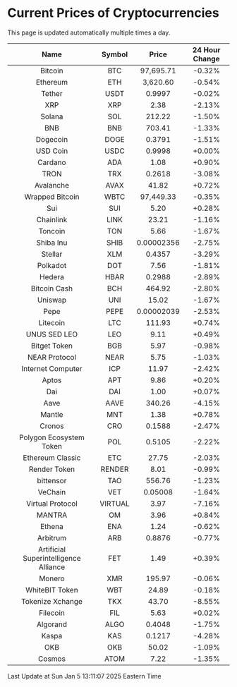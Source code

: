 # Current Prices of Cryptocurrencies
This page is updated automatically multiple times a day.

| Name | Symbol | Price | 24 Hour Change |
| :---: |:---:| :---: | :---: |
| Bitcoin | BTC | 97,695.71 | -0.32% |
| Ethereum | ETH | 3,620.60 | -0.54% |
| Tether | USDT | 0.9997 | -0.02% |
| XRP | XRP | 2.38 | -2.13% |
| Solana | SOL | 212.22 | -1.50% |
| BNB | BNB | 703.41 | -1.33% |
| Dogecoin | DOGE | 0.3791 | -1.51% |
| USD Coin | USDC | 0.9998 | +0.00% |
| Cardano | ADA | 1.08 | +0.90% |
| TRON | TRX | 0.2618 | -3.08% |
| Avalanche | AVAX | 41.82 | +0.72% |
| Wrapped Bitcoin | WBTC | 97,449.33 | -0.35% |
| Sui | SUI | 5.20 | +0.28% |
| Chainlink | LINK | 23.21 | -1.16% |
| Toncoin | TON | 5.66 | -1.67% |
| Shiba Inu | SHIB | 0.00002356 | -2.75% |
| Stellar | XLM | 0.4357 | -3.29% |
| Polkadot | DOT | 7.56 | -1.81% |
| Hedera | HBAR | 0.2988 | -2.89% |
| Bitcoin Cash | BCH | 464.92 | -2.80% |
| Uniswap | UNI | 15.02 | -1.67% |
| Pepe | PEPE | 0.00002039 | -2.53% |
| Litecoin | LTC | 111.93 | +0.74% |
| UNUS SED LEO | LEO | 9.11 | +0.49% |
| Bitget Token | BGB | 5.97 | -0.98% |
| NEAR Protocol | NEAR | 5.75 | -1.03% |
| Internet Computer | ICP | 11.97 | -2.42% |
| Aptos | APT | 9.86 | +0.20% |
| Dai | DAI | 1.00 | +0.07% |
| Aave | AAVE | 340.26 | -4.15% |
| Mantle | MNT | 1.38 | +0.78% |
| Cronos | CRO | 0.1588 | -2.47% |
| Polygon Ecosystem Token | POL | 0.5105 | -2.22% |
| Ethereum Classic | ETC | 27.75 | -2.03% |
| Render Token | RENDER | 8.01 | -0.99% |
| bittensor | TAO | 556.76 | -1.23% |
| VeChain | VET | 0.05008 | -1.64% |
| Virtual Protocol | VIRTUAL | 3.97 | -7.16% |
| MANTRA | OM | 3.96 | +0.84% |
| Ethena | ENA | 1.24 | -0.62% |
| Arbitrum | ARB | 0.8876 | -0.77% |
| Artificial Superintelligence Alliance | FET | 1.49 | +0.39% |
| Monero | XMR | 195.97 | -0.06% |
| WhiteBIT Token | WBT | 24.89 | -0.18% |
| Tokenize Xchange | TKX | 43.70 | -8.55% |
| Filecoin | FIL | 5.63 | +0.02% |
| Algorand | ALGO | 0.4048 | -1.75% |
| Kaspa | KAS | 0.1217 | -4.28% |
| OKB | OKB | 50.02 | -1.09% |
| Cosmos | ATOM | 7.22 | -1.35% |

Last Update at Sun Jan  5 13:11:07 2025 Eastern Time